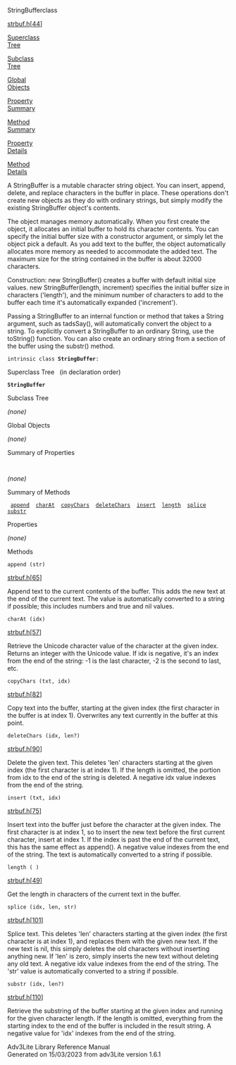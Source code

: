 <span class="title">StringBuffer</span><span class="type">class</span>

[strbuf.h](../file/strbuf.h.html)\[[44](../source/strbuf.h.html#44)\]

[Superclass  
Tree](#_SuperClassTree_)

[Subclass  
Tree](#_SubClassTree_)

[Global  
Objects](#_ObjectSummary_)

[Property  
Summary](#_PropSummary_)

[Method  
Summary](#_MethodSummary_)

[Property  
Details](#_Properties_)

[Method  
Details](#_Methods_)

<div class="fdesc">

A StringBuffer is a mutable character string object. You can insert,
append, delete, and replace characters in the buffer in place. These
operations don't create new objects as they do with ordinary strings,
but simply modify the existing StringBuffer object's contents.

The object manages memory automatically. When you first create the
object, it allocates an initial buffer to hold its character contents.
You can specify the initial buffer size with a constructor argument, or
simply let the object pick a default. As you add text to the buffer, the
object automatically allocates more memory as needed to accommodate the
added text. The maximum size for the string contained in the buffer is
about 32000 characters.

Construction: new StringBuffer() creates a buffer with default initial
size values. new StringBuffer(length, increment) specifies the initial
buffer size in characters ('length'), and the minimum number of
characters to add to the buffer each time it's automatically expanded
('increment').

Passing a StringBuffer to an internal function or method that takes a
String argument, such as tadsSay(), will automatically convert the
object to a string. To explicitly convert a StringBuffer to an ordinary
String, use the toString() function. You can also create an ordinary
string from a section of the buffer using the substr() method.

`intrinsic class `**`StringBuffer`**` : `

</div>

<span id="_SuperClassTree_"></span>

<div class="mjhd">

<span class="hdln">Superclass Tree</span>   (in declaration order)

</div>

**`StringBuffer`**  
<span id="_SubClassTree_"></span>

<div class="mjhd">

<span class="hdln">Subclass Tree</span>  

</div>

*(none)* <span id="_ObjectSummary_"></span>

<div class="mjhd">

<span class="hdln">Global Objects</span>  

</div>

*(none)* <span id="_PropSummary_"></span>

<div class="mjhd">

<span class="hdln">Summary of Properties</span>  

</div>

` `

*(none)* <span id="_MethodSummary_"></span>

<div class="mjhd">

<span class="hdln">Summary of Methods</span>  

</div>

` `[`append`](#append)`  `[`charAt`](#charAt)`  `[`copyChars`](#copyChars)`  `[`deleteChars`](#deleteChars)`  `[`insert`](#insert)`  `[`length`](#length)`  `[`splice`](#splice)`  `[`substr`](#substr)`  `

<span id="_Properties_"></span>

<div class="mjhd">

<span class="hdln">Properties</span>  

</div>

*(none)* <span id="_Methods_"></span>

<div class="mjhd">

<span class="hdln">Methods</span>  

</div>

<span id="append"></span>

`append (str)`

[strbuf.h](../file/strbuf.h.html)\[[65](../source/strbuf.h.html#65)\]

<div class="desc">

Append text to the current contents of the buffer. This adds the new
text at the end of the current text. The value is automatically
converted to a string if possible; this includes numbers and true and
nil values.

</div>

<span id="charAt"></span>

`charAt (idx)`

[strbuf.h](../file/strbuf.h.html)\[[57](../source/strbuf.h.html#57)\]

<div class="desc">

Retrieve the Unicode character value of the character at the given
index. Returns an integer with the Unicode value. If idx is negative,
it's an index from the end of the string: -1 is the last character, -2
is the second to last, etc.

</div>

<span id="copyChars"></span>

`copyChars (txt, idx)`

[strbuf.h](../file/strbuf.h.html)\[[82](../source/strbuf.h.html#82)\]

<div class="desc">

Copy text into the buffer, starting at the given index (the first
character in the buffer is at index 1). Overwrites any text currently in
the buffer at this point.

</div>

<span id="deleteChars"></span>

`deleteChars (idx, len?)`

[strbuf.h](../file/strbuf.h.html)\[[90](../source/strbuf.h.html#90)\]

<div class="desc">

Delete the given text. This deletes 'len' characters starting at the
given index (the first character is at index 1). If the length is
omitted, the portion from idx to the end of the string is deleted. A
negative idx value indexes from the end of the string.

</div>

<span id="insert"></span>

`insert (txt, idx)`

[strbuf.h](../file/strbuf.h.html)\[[75](../source/strbuf.h.html#75)\]

<div class="desc">

Insert text into the buffer just before the character at the given
index. The first character is at index 1, so to insert the new text
before the first current character, insert at index 1. If the index is
past the end of the current text, this has the same effect as append().
A negative value indexes from the end of the string. The text is
automatically converted to a string if possible.

</div>

<span id="length"></span>

`length ( )`

[strbuf.h](../file/strbuf.h.html)\[[49](../source/strbuf.h.html#49)\]

<div class="desc">

Get the length in characters of the current text in the buffer.

</div>

<span id="splice"></span>

`splice (idx, len, str)`

[strbuf.h](../file/strbuf.h.html)\[[101](../source/strbuf.h.html#101)\]

<div class="desc">

Splice text. This deletes 'len' characters starting at the given index
(the first character is at index 1), and replaces them with the given
new text. If the new text is nil, this simply deletes the old characters
without inserting anything new. If 'len' is zero, simply inserts the new
text without deleting any old text. A negative idx value indexes from
the end of the string. The 'str' value is automatically converted to a
string if possible.

</div>

<span id="substr"></span>

`substr (idx, len?)`

[strbuf.h](../file/strbuf.h.html)\[[110](../source/strbuf.h.html#110)\]

<div class="desc">

Retrieve the substring of the buffer starting at the given index and
running for the given character length. If the length is omitted,
everything from the starting index to the end of the buffer is included
in the result string. A negative value for 'idx' indexes from the end of
the string.

</div>

<div class="ftr">

Adv3Lite Library Reference Manual  
Generated on 15/03/2023 from adv3Lite version 1.6.1

</div>
